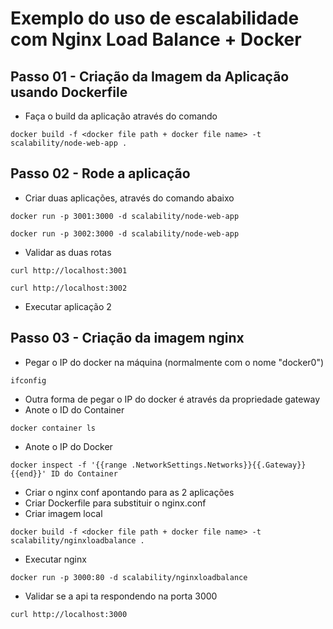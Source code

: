# Exemplo do uso de escalabilidade com Nginx Load Balance + Docker

## Passo 01 - Criação da Imagem da Aplicação usando Dockerfile
* Faça o build da aplicação através do comando
```
docker build -f <docker file path + docker file name> -t scalability/node-web-app .
```

## Passo 02 - Rode a aplicação 
* Criar duas aplicações, através do comando abaixo
```
docker run -p 3001:3000 -d scalability/node-web-app

docker run -p 3002:3000 -d scalability/node-web-app
```
* Validar as duas rotas
```
curl http://localhost:3001

curl http://localhost:3002
```
* Executar aplicação 2

## Passo 03 - Criação da imagem nginx
* Pegar o IP do docker na máquina (normalmente com o nome "docker0")
```
ifconfig
```
* Outra forma de pegar o IP do docker é através da propriedade gateway
* Anote o ID do Container
```
docker container ls
```
* Anote o IP do Docker
```
docker inspect -f '{{range .NetworkSettings.Networks}}{{.Gateway}}{{end}}' ID do Container
```
* Criar o nginx conf apontando para as 2 aplicações
* Criar Dockerfile para substituir o nginx.conf
* Criar imagem local
```
docker build -f <docker file path + docker file name> -t scalability/nginxloadbalance .
```
* Executar nginx
```
docker run -p 3000:80 -d scalability/nginxloadbalance
```
* Validar se a api ta respondendo na porta 3000
```
curl http://localhost:3000
```